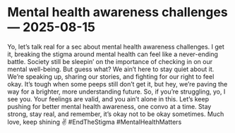 # Mental health awareness challenges — 2025-08-15

Yo, let’s talk real for a sec about mental health awareness challenges. I get it, breaking the stigma around mental health can feel like a never-ending battle. Society still be sleepin’ on the importance of checking in on our mental well-being. But guess what? We ain’t here to stay quiet about it. We’re speaking up, sharing our stories, and fighting for our right to feel okay. It’s tough when some peeps still don’t get it, but hey, we’re paving the way for a brighter, more understanding future. So, if you’re struggling, yo, I see you. Your feelings are valid, and you ain’t alone in this. Let’s keep pushing for better mental health awareness, one convo at a time. Stay strong, stay real, and remember, it’s okay not to be okay sometimes. Much love, keep shining ✌️ #EndTheStigma #MentalHealthMatters